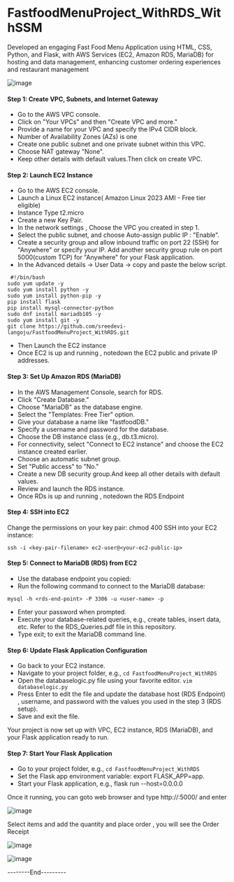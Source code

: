 # FastfoodMenuProject_WithRDS_WithSSM


Developed an engaging Fast Food Menu Application using HTML, CSS, Python, and Flask, with AWS Services (EC2, Amazon RDS, MariaDB) for hosting and data management, enhancing customer ordering experiences and restaurant management

![image](https://github.com/sreedevi-langoju/FastfoodMenuProject_WithRDS/assets/135724041/53673123-e2e9-4795-9a04-2b994c3b3c7b)


#### Step 1: Create VPC, Subnets, and Internet Gateway

* Go to the AWS VPC console.
* Click on "Your VPCs" and then "Create VPC and more."
* Provide a name for your VPC and specify the IPv4 CIDR block.
* Number of Availability Zones (AZs) is one
* Create one public subnet and one private subnet within this VPC.
* Choose NAT gateway "None".
* Keep other details with default values.Then click on create VPC.
  
#### Step 2: Launch EC2 Instance

* Go to the AWS EC2 console.
* Launch a Linux EC2 instance( Amazon Linux 2023 AMI - Free tier eligible)
* Instance Type t2.micro
* Create a new Key Pair. 
* In the network settings , Choose the VPC you created in step 1.
* Select the public subnet, and choose Auto-assign public IP : "Enable".
* Create a security group and allow inbound traffic on port 22 (SSH) for "Anywhere" or specify your IP.
Add another security group rule on port 5000(custom TCP) for "Anywhere" for your Flask application.
* In the Advanced details -> User Data -> copy and paste the below script.
```
 #!/bin/bash
sudo yum update -y
sudo yum install python -y
sudo yum install python-pip -y
pip install flask
pip install mysql-connector-python
sudo dnf install mariadb105 -y
sudo yum install git -y
git clone https://github.com/sreedevi-langoju/FastfoodMenuProject_WithRDS.git
```
* Then Launch the EC2 instance
* Once EC2 is up and running , notedown the EC2 public and private IP addresses.

#### Step 3: Set Up Amazon RDS (MariaDB)

* In the AWS Management Console, search for RDS.
* Click "Create Database."
* Choose "MariaDB" as the database engine.
* Select the "Templates: Free Tier" option.
* Give your database a name like "fastfoodDB."
* Specify a username and password for the database.
* Choose the DB instance class (e.g., db.t3.micro).
* For connectivity, select "Connect to EC2 instance" and choose the EC2 instance created earlier.
* Choose an automatic subnet group.
* Set "Public access" to "No."
* Create a new DB security group.And keep all other details with default values.
* Review and launch the RDS instance.
* Once RDs is up and running , notedown the RDS Endpoint

#### Step 4: SSH into EC2

Change the permissions on your key pair: chmod 400 <key-pair-filename>
SSH into your EC2 instance:
```
ssh -i <key-pair-filename> ec2-user@<your-ec2-public-ip>

```
#### Step 5: Connect to MariaDB (RDS) from EC2

* Use the database endpoint you copied: <rds-end-point>
* Run the following command to connect to the MariaDB database:
```
mysql -h <rds-end-point> -P 3306 -u <user-name> -p

```
* Enter your password when prompted.
* Execute your database-related queries, e.g., create tables, insert data, etc. Refer to the RDS_Queries.pdf file in this repository.
* Type exit; to exit the MariaDB command line.

#### Step 6: Update Flask Application Configuration

* Go back to your EC2 instance.
* Navigate to your project folder, e.g.,
  ``` cd FastfoodMenuProject_WithRDS ```
* Open the databaselogic.py file using your favorite editor.
``` vim databaselogic.py ```
* Press Enter to edit the file and  update the database host (RDS Endpoint) , username, and password with the values you used in the step 3 (RDS setup).
* Save and exit the file.

Your project is now set up with VPC, EC2 instance, RDS (MariaDB), and your Flask application ready to run.

#### Step 7: Start Your Flask Application

* Go to your project folder,
  e.g., ``` cd FastfoodMenuProject_WithRDS ```
* Set the Flask app environment variable: export FLASK_APP=app.
* Start your Flask application, e.g., flask run --host=0.0.0.0

Once it running, you can goto web browser and type  http://<ec2-public-ip>:5000/ and enter

![image](https://github.com/sreedevi-langoju/FastfoodMenuProject_WithRDS/assets/135724041/f8eed6eb-3a88-4170-8112-543b2a87bb07)

Select items and add the quantity and place order , you will see the Order Receipt

![image](https://github.com/sreedevi-langoju/FastfoodMenuProject_WithRDS/assets/135724041/aee5c9c3-055d-4e29-bca3-9cff0ad87ed9)

![image](https://github.com/sreedevi-langoju/FastfoodMenuProject_WithRDS/assets/135724041/fdbd3cfe-e65e-403c-a6b9-e16bd7441c52)

--------End--------- 




